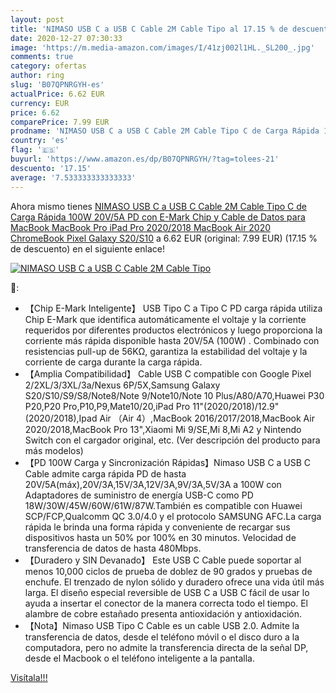 ```yaml
---
layout: post
title: 'NIMASO USB C a USB C Cable 2M Cable Tipo al 17.15 % de descuento'
date: 2020-12-27 07:30:33
image: 'https://m.media-amazon.com/images/I/41zj002l1HL._SL200_.jpg'
comments: true
category: ofertas
author: ring
slug: 'B07QPNRGYH-es'
actualPrice: 6.62 EUR
currency: EUR
price: 6.62
comparePrice: 7.99 EUR
prodname: 'NIMASO USB C a USB C Cable 2M Cable Tipo C de Carga Rápida 100W 20V/5A PD con E-Mark Chip y Cable de Datos para MacBook MacBook Pro iPad Pro 2020/2018 MacBook Air 2020 ChromeBook Pixel Galaxy S20/S10'
country: 'es'
flag: '🇪🇸'
buyurl: 'https://www.amazon.es/dp/B07QPNRGYH/?tag=tolees-21'
descuento: '17.15'
average: '7.533333333333333'
---
```


Ahora mismo tienes [NIMASO USB C a USB C Cable 2M Cable Tipo C de Carga Rápida 100W 20V/5A PD con E-Mark Chip y Cable de Datos para MacBook MacBook Pro iPad Pro 2020/2018 MacBook Air 2020 ChromeBook Pixel Galaxy S20/S10](https://www.amazon.es/dp/B07QPNRGYH/?tag=tolees-21) a 6.62 EUR (original: 7.99 EUR) (17.15 %  de descuento) en el siguiente enlace!

[![NIMASO USB C a USB C Cable 2M Cable Tipo](https://m.media-amazon.com/images/I/41zj002l1HL._SL200_.jpg)](https://www.amazon.es/dp/B07QPNRGYH/?tag=tolees-21)

🔎:

- 【Chip E-Mark Inteligente】 USB Tipo C a Tipo C PD carga rápida utiliza Chip E-Mark que identifica automáticamente el voltaje y la corriente requeridos por diferentes productos electrónicos y luego proporciona la corriente más rápida disponible hasta 20V/5A (100W) . Combinado con resistencias pull-up de 56KΩ, garantiza la estabilidad del voltaje y la corriente de carga durante la carga rápida.
- 【Amplia Compatibilidad】 Cable USB C compatible con Google Pixel 2/2XL/3/3XL/3a/Nexus 6P/5X,Samsung Galaxy S20/S10/S9/S8/Note8/Note 9/Note10/Note 10 Plus/A80/A70,Huawei P30 P20,P20 Pro,P10,P9,Mate10/20,iPad Pro 11"(2020/2018)/12.9"(2020/2018),Ipad Air （Air 4）,MacBook 2016/2017/2018,MacBook Air 2020/2018,MacBook Pro 13",Xiaomi Mi 9/SE,Mi 8,Mi A2 y Nintendo Switch con el cargador original, etc. (Ver descripción del producto para más modelos)
- 【PD 100W Carga y Sincronización Rápidas】Nimaso USB C a USB C Cable admite carga rápida PD de hasta 20V/5A(máx),20V/3A,15V/3A,12V/3A,9V/3A,5V/3A a 100W con Adaptadores de suministro de energía USB-C como PD 18W/30W/45W/60W/61W/87W.También es compatible con Huawei SCP/FCP,Qualcomm QC 3.0/4.0 y el protocolo SAMSUNG AFC.La carga rápida le brinda una forma rápida y conveniente de recargar sus dispositivos hasta un 50% por 100% en 30 minutos. Velocidad de transferencia de datos de hasta 480Mbps.
- 【Duradero y SIN Devanado】 Este USB C Cable puede soportar al menos 10,000 ciclos de prueba de doblez de 90 grados y pruebas de enchufe. El trenzado de nylon sólido y duradero ofrece una vida útil más larga. El diseño especial reversible de USB C a USB C fácil de usar lo ayuda a insertar el conector de la manera correcta todo el tiempo. El alambre de cobre estañado presenta antioxidación y antioxidación.
- 【Nota】Nimaso USB Tipo C Cable es un cable USB 2.0. Admite la transferencia de datos, desde el teléfono móvil o el disco duro a la computadora, pero no admite la transferencia directa de la señal DP, desde el Macbook o el teléfono inteligente a la pantalla.

[Visítala!!!](https://www.amazon.es/dp/B07QPNRGYH/?tag=tolees-21)
